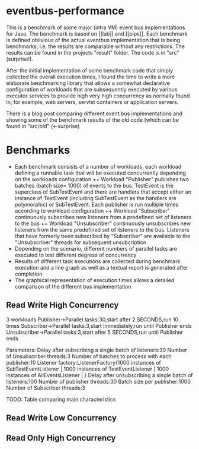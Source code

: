 eventbus-performance
====================

This is a benchmark of some major (intra VM) event bus implementations for Java. The benchmark is based on [[lab]] and [[pips]]. Each benchmark is defined oblivious of the actual eventbus implementation that is being benchmarks, i.e. the results are comparable without any restrictions. The results can be found in the projects "result" folder. The code is in "src" (surprise!).

After the initial implementation of some benchmark code that simply collected the overall execution times, I found the time to write a more elaborate benchmarking library that allows a somewhat declarative configuration of workloads that are subsequently executed by various executor services to provide high very high concurrency as normally found in, for example, web servers, servlet containers or application servers.

There is a blog post comparing different event bus implementations and showing some of the benchmark results of the old code (which can be found in "src/old" (<-surprise)


# Benchmarks

+ Each benchmark consists of a number of workloads, each workload defining a runnable task that will be executed concurrently depending on the workloads configuration
++ Workload "Publisher" publishes two batches (batch size= 1000) of events to the bus. TestEvent is the superclass of SubTestEvent and there are handlers that accept either an instance of TestEvent (including SubTestEvent as the handlers are polymorphic) or SubTestEvent. Each publisher is run multiple times according to workload configuration
++ Workload "Subscriber" continuously subscribes new listeners from a predefined set of listeners to the bus
++ Workload "Unsubscriber" continuously unsubscribes new listeners from the same predefined set of listeners to the bus. Listeners that have formerly been subscribed by "Subscriber" are available to the "Unsubscriber" threads for subsequent unsubcription
+ Depending on the scenario, different numbers of parallel tasks are executed to test different degress of concurrency
+ Results of different task executions are collected during benchmark execution and a line graph as well as a textual report is generated after completion
+ The graphical representation of execution times allows a detailed comparison of the different bus implementation

## Read Write High Concurrency

3 workloads
	Publisher->Parallel tasks:30,start after 2 SECONDS,run 10 times
	Subscriber->Parallel tasks:3,start immediately,run until Publisher ends
	Unsubscriber->Parallel tasks:3,start after 5 SECONDS,run until Publisher ends

Parameters:
	Delay after subscribing a single batch of listeners:30
	Number of Unsubscriber threads:3
	Number of batches to process with each publisher:10
	Listener factory:ListenerFactory{1000 instances of SubTestEventListener | 1000 instances of TestEventListener | 1000 instances of AllEventsListener | }
	Delay after unsubscribing a single batch of listeners:100
	Number of publisher threads:30
	Batch size per publisher:1000
	Number of Subscriber threads:3

TODO: Table comparing main characteristics


## Read Write Low Concurrency



## Read Only High Concurrency
